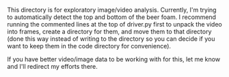 This directory is for exploratory image/video analysis. Currently, I'm trying to automatically detect the top and bottom of the beer foam. I recommend running the commented lines at the top of driver.py first to unpack the video into frames, create a directory for them, and move them to that directory (done this way instead of writing to the directory so you can decide if you want to keep them in the code directory for convenience).

If you have better video/image data to be working with for this, let me know and I'll redirect my efforts there.
